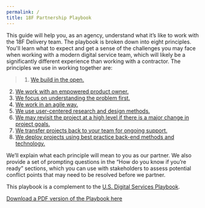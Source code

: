 ```yaml
---
permalink: /
title: 18F Partnership Playbook
---
```

This guide will help you, as an agency, understand what it’s like to work with the 18F Delivery team. The playbook is broken down into eight principles. You'll learn what to expect and get a sense of the challenges you may face when working with a modern digital service team, which will likely be a significantly different experience than working with a contractor. The principles we use in working together are:

>1. [We build in the open.]({{site.baseurl}}/1-build-in-the-open/)
2. [We work with an empowered product owner.]({{site.baseurl}}/2-empowered-product-owner/)
3. [We focus on understanding the problem first.]({{site.baseurl}}/3-problem-first/)
4. [We work in an agile way.]({{site.baseurl}}/4-agile/)
5. [We use user-centered research and design methods.]({{site.baseurl}}/5-user-centered-design/)
6. [We may revisit the project at a high level if there is a major change in project goals.]({{site.baseurl}}/6-revisit-if-major-goals-change/)
7. [We transfer projects back to your team for ongoing support.]({{site.baseurl}}/7-transfer-projects-back/)
8. [We deploy projects using best practice back-end methods and technology.]({{site.baseurl}}/8-best-practice-back-end/)

We’ll explain what each principle will mean to you as our partner. We also provide a set of prompting questions in the “How do you know if you’re ready” sections, which you can use with stakeholders to assess potential conflict points that may need to be resolved before we partner.

This playbook is a complement to the [U.S. Digital Services Playbook](https://playbook.cio.gov).


[Download a PDF version of the Playbook here]({{site.baseurl}}/18FPartnershipPlaybook.pdf)